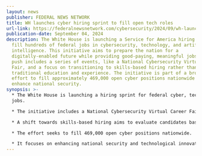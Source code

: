 ```yaml
---
layout: news
publisher: FEDERAL NEWS NETWORK
title: WH launches cyber hiring sprint to fill open tech roles
url-link: https://federalnewsnetwork.com/cybersecurity/2024/09/wh-launches-cyber-hiring-sprint-to-fill-open-tech-roles/
publication-date: September 04, 2024
description: The White House is launching a Service for America hiring sprint to
  fill hundreds of federal jobs in cybersecurity, technology, and artificial
  intelligence. This initiative aims to prepare the nation for a
  digitally-enabled future while providing good-paying, meaningful jobs. The
  push includes a series of events, like a National Cybersecurity Virtual Career
  Fair, and a focus on transitioning to skills-based hiring rather than
  traditional education and experience. The initiative is part of a broader
  effort to fill approximately 469,000 open cyber positions nationwide and
  enhance national security.
synopsis: >-
  * The White House is launching a hiring sprint for federal cyber, tech, and AI
  jobs.

  * The initiative includes a National Cybersecurity Virtual Career Fair and events through October.

  * A shift towards skills-based hiring aims to evaluate candidates based on abilities rather than education.

  * The effort seeks to fill 469,000 open cyber positions nationwide.

  * It focuses on enhancing national security and technological innovation.
---
```

